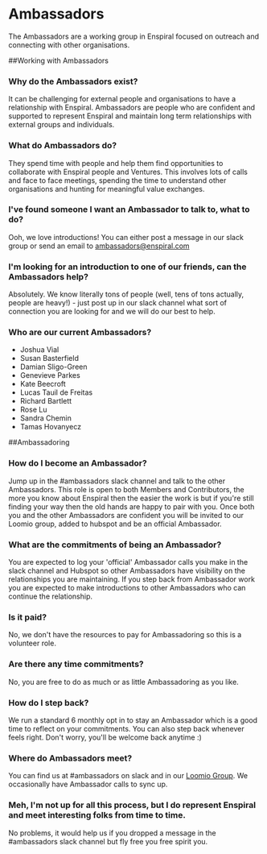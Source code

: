 # Ambassadors

The Ambassadors are a working group in Enspiral focused on outreach and connecting with other organisations.

##Working with Ambassadors
### Why do the Ambassadors exist?
It can be challenging for external people and organisations to have a relationship with Enspiral. Ambassadors are people who are confident and supported to represent Enspiral and maintain long term relationships with external groups and individuals.

### What do Ambassadors do?
They spend time with people and help them find opportunities to collaborate with Enspiral people and Ventures. This involves lots of calls and face to face meetings, spending the time to understand other organisations and hunting for meaningful value exchanges. 

### I've found someone I want an Ambassador to talk to, what to do?

Ooh, we love introductions! You can either post a message in our slack group or send an email to [ambassadors@enspiral.com](mailto:ambassadors@enspiral.com)

### I'm looking for an introduction to one of our friends, can the Ambassadors help?
Absolutely. We know literally tons of people (well, tens of tons actually, people are heavy!) - just post up in our slack channel what sort of connection you are looking for and we will do our best to help.

### Who are our current Ambassadors?

* Joshua Vial
* Susan Basterfield
* Damian Sligo-Green
* Genevieve Parkes
* Kate Beecroft
* Lucas Tauil de Freitas
* Richard Bartlett
* Rose Lu
* Sandra Chemin
* Tamas Hovanyecz


##Ambassadoring

### How do I become an Ambassador?
Jump up in the \#ambassadors slack channel and talk to the other Ambassadors. This role is open to both Members and Contributors, the more you know about Enspiral then the easier the work is but if you're still finding your way then the old hands are happy to pair with you. Once both you and the other Ambassadors are confident you will be invited to our Loomio group, added to hubspot and be an official Ambassador.

### What are the commitments of being an Ambassador?
You are expected to log your 'official' Ambassador calls you make in the slack channel and Hubspot so other Ambassadors have visibility on the relationships you are maintaining. If you step back from Ambassador work you are expected to make introductions to other Ambassadors who can continue the relationship.

### Is it paid?
No, we don't have the resources to pay for Ambassadoring so this is a volunteer role. 

### Are there any time commitments?
No, you are free to do as much or as little Ambassadoring as you like. 

### How do I step back?
We run a standard 6 monthly opt in to stay an Ambassador which is a good time to reflect on your commitments. You can also step back whenever feels right. Don't worry, you'll be welcome back anytime :)

### Where do Ambassadors meet?

You can find us at \#ambassadors on slack and in our [Loomio Group](https://www.loomio.org/g/E8AxB315/enspiral-enspiral-ambassadors). We occasionally have Ambassador calls to sync up.

### Meh, I'm not up for all this process, but I do represent Enspiral and meet interesting folks from time to time.

No problems, it would help us if you dropped a message in the \#ambassadors slack channel but fly free you free spirit you.


